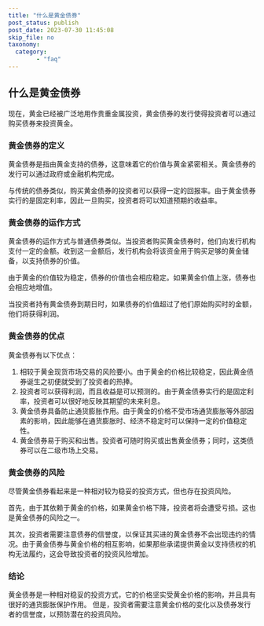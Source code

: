 ```yaml
---
title: "什么是黄金债券"
post_status: publish
post_date: 2023-07-30 11:45:08
skip_file: no
taxonomy:
  category:
        - "faq"
---
```


## 什么是黄金债券

现在，黄金已经被广泛地用作贵重金属投资，黄金债券的发行使得投资者可以通过购买债券来投资黄金。

### 黄金债券的定义

黄金债券是指由黄金支持的债券，这意味着它的价值与黄金紧密相关。黄金债券的发行可以通过政府或金融机构完成。

与传统的债券类似，购买黄金债券的投资者可以获得一定的回报率。由于黄金债券实行的是固定利率，因此一旦购买，投资者将可以知道预期的收益率。

### 黄金债券的运作方式

黄金债券的运作方式与普通债券类似。当投资者购买黄金债券时，他们向发行机构支付一定的金额。收到这一金额后，发行机构会将该资金用于购买足够的黄金储备，以支持债券的价值。

由于黄金的价值较为稳定，债券的价值也会相应稳定。如果黄金价值上涨，债券也会相应地增值。

当投资者持有黄金债券到期日时，如果债券的价值超过了他们原始购买时的金额，他们将获得利润。

### 黄金债券的优点

黄金债券有以下优点：

1. 相较于黄金现货市场交易的风险要小。由于黄金的价格比较稳定，因此黄金债券诞生之初便就受到了投资者的热捧。
2. 投资者可以获得利润，而且收益是可以预测的。由于黄金债券实行的是固定利率，投资者可以很好地反映其期望的未来利息。
3. 黄金债券具备防止通货膨胀作用。由于黄金的价格不受市场通货膨胀等外部因素的影响，因此能够在通货膨胀时、经济不稳定时可以保持一定的价值稳定性。
4. 黄金债券易于购买和出售。投资者可随时购买或出售黄金债券；同时，这类债券可以在二级市场上交易。

### 黄金债券的风险

尽管黄金债券看起来是一种相对较为稳妥的投资方式，但也存在投资风险。

首先，由于其依赖于黄金的价格，如果黄金价格下降，投资者将会遭受亏损。这也是黄金债券的风险之一。

其次，投资者需要注意债券的信誉度，以保证其买进的黄金债券不会出现违约的情况。由于黄金债券与黄金价格的相互影响，如果那些承诺提供黄金以支持债权的机构无法履约，这会导致投资者的投资风险增加。

### 结论

黄金债券是一种相对稳妥的投资方式，它的价格坚实受黄金价格的影响，并且具有很好的通货膨胀保护作用。 但是，投资者需要注意黄金价格的变化以及债券发行者的信誉度，以预防潜在的投资风险。
